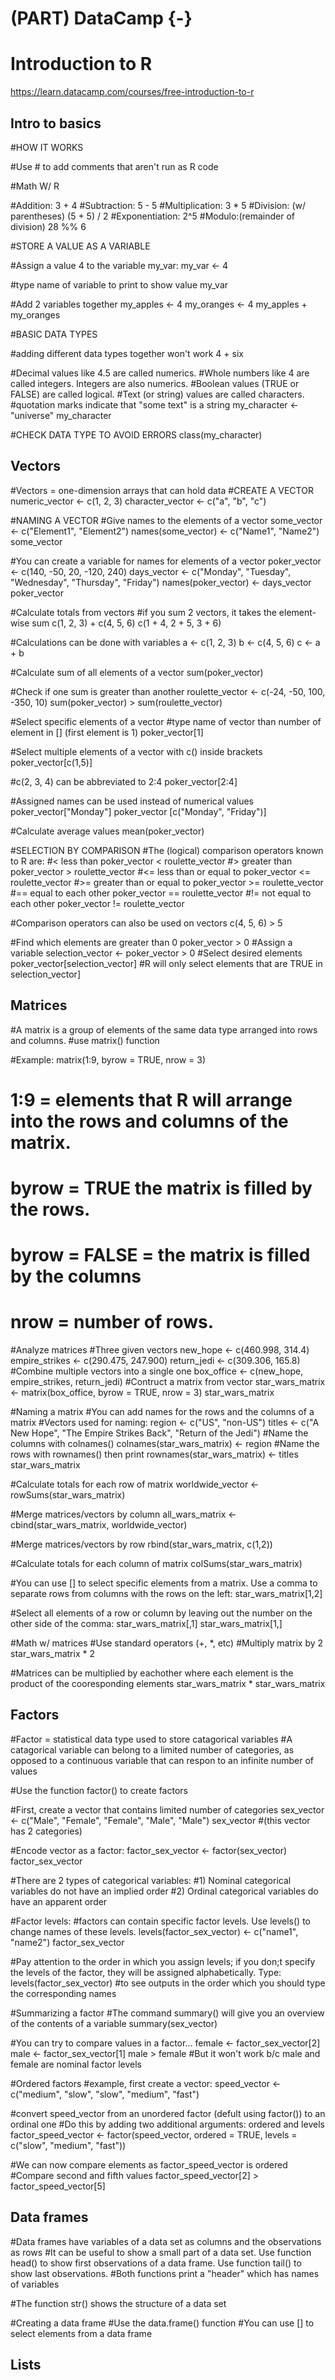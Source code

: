 # (PART) DataCamp {-} 

# Introduction to R

<https://learn.datacamp.com/courses/free-introduction-to-r>

## Intro to basics

#HOW IT WORKS

#Use # to add comments that aren't run as R code

#Math W/ R

#Addition: 
3 + 4
#Subtraction: 
5 - 5 
#Multiplication:
3 * 5
#Division: (w/ parentheses)
(5 + 5) / 2
#Exponentiation: 
2^5
#Modulo:(remainder of division)
28 %% 6

#STORE A VALUE AS A VARIABLE

#Assign a value 4 to the variable my_var:
my_var <- 4

#type name of variable to print to show value 
my_var

#Add 2 variables together 
my_apples <- 4
my_oranges <- 4
my_apples + my_oranges 

#BASIC DATA TYPES

#adding different data types together won't work
4 + six

#Decimal values like 4.5 are called numerics.
#Whole numbers like 4 are called integers. Integers are also numerics.
#Boolean values (TRUE or FALSE) are called logical.
#Text (or string) values are called characters.
#quotation marks indicate that "some text" is a string
my_character <- "universe"
my_character 

#CHECK DATA TYPE TO AVOID ERRORS 
class(my_character)


## Vectors

#Vectors = one-dimension arrays that can hold data
#CREATE A VECTOR 
numeric_vector <- c(1, 2, 3)
character_vector <- c("a", "b", "c")

#NAMING A VECTOR
#Give names to the elements of a vector 
some_vector <- c("Element1", "Element2")
names(some_vector) <- c("Name1", "Name2")
some_vector

#You can create a variable for names for elements of a vector 
poker_vector <- c(140, -50, 20, -120, 240)
days_vector <- c("Monday", "Tuesday", "Wednesday", "Thursday", "Friday")
names(poker_vector) <- days_vector
poker_vector

#Calculate totals from vectors
#if you sum 2 vectors, it takes the element-wise sum
c(1, 2, 3) + c(4, 5, 6)
c(1 + 4, 2 + 5, 3 + 6)

#Calculations can be done with variables
a <- c(1, 2, 3) 
b <- c(4, 5, 6)
c <- a + b

#Calculate sum of all elements of a vector 
sum(poker_vector)

#Check if one sum is greater than another
roulette_vector <- c(-24, -50, 100, -350, 10)
sum(poker_vector) > sum(roulette_vector)

#Select specific elements of a vector 
#type name of vector than number of element in [] (first element is 1)
poker_vector[1]

#Select multiple elements of a vector with c() inside brackets
poker_vector[c(1,5)]

#c(2, 3, 4) can be abbreviated to 2:4
poker_vector[2:4]

#Assigned names can be used instead of numerical values
poker_vector["Monday"]
poker_vector [c("Monday", "Friday")]

#Calculate average values
mean(poker_vector)

#SELECTION BY COMPARISON
#The (logical) comparison operators known to R are:
#< less than 
poker_vector < roulette_vector
#> greater than 
poker_vector > roulette_vector
#<= less than or equal to
poker_vector <= roulette_vector
#>= greater than or equal to
poker_vector >= roulette_vector
#== equal to each other
poker_vector == roulette_vector
#!= not equal to each other
poker_vector != roulette_vector

#Comparison operators can also be used on vectors
c(4, 5, 6) > 5

#Find which elements are greater than 0
poker_vector > 0
#Assign a variable
selection_vector <- poker_vector > 0
#Select desired elements
poker_vector[selection_vector]
#R will only select elements that are TRUE in selection_vector]

## Matrices

#A matrix is a group of elements of the same data type arranged into rows and columns.
#use matrix() function

#Example:
matrix(1:9, byrow = TRUE, nrow = 3)
# 1:9 = elements that R will arrange into the rows and columns of the matrix.
# byrow = TRUE the matrix is filled by the rows.
# byrow = FALSE = the matrix is filled by the columns
# nrow = number of rows.

#Analyze matrices
#Three given vectors
new_hope <- c(460.998, 314.4)
empire_strikes <- c(290.475, 247.900)
return_jedi <- c(309.306, 165.8)
#Combine multiple vectors into a single one
box_office <- c(new_hope, empire_strikes, return_jedi)
#Contruct a matrix from vector 
star_wars_matrix <- matrix(box_office, byrow = TRUE, nrow = 3)
star_wars_matrix

#Naming a matrix 
#You can add names for the rows and the columns of a matrix
#Vectors used for naming:
region <- c("US", "non-US")
titles <- c("A New Hope", "The Empire Strikes Back", "Return of the Jedi")
#Name the columns with colnames()
colnames(star_wars_matrix) <- region
#Name the rows with rownames() then print
rownames(star_wars_matrix) <- titles
star_wars_matrix

#Calculate totals for each row of matrix 
worldwide_vector <- rowSums(star_wars_matrix)

#Merge matrices/vectors by column
all_wars_matrix <- cbind(star_wars_matrix, worldwide_vector)

#Merge matrices/vectors by row
rbind(star_wars_matrix, c(1,2))

#Calculate totals for each column of matrix
colSums(star_wars_matrix)

#You can use [] to select specific elements from a matrix. Use a comma to separate rows from columns with the rows on the left:
star_wars_matrix[1,2]

#Select all elements of a row or column by leaving out the number on the other side of the comma:
star_wars_matrix[,1]
star_wars_matrix[1,]

#Math w/ matrices
#Use standard operators (+, *, etc)
#Multiply matrix by 2
star_wars_matrix * 2

#Matrices can be multiplied by eachother where each element is the product of the cooresponding elements
star_wars_matrix * star_wars_matrix

## Factors
#Factor = statistical data type used to store catagorical variables 
#A catagorical variable can belong to a limited number of categories, as opposed to a continuous variable that can respon to an infinite number of values 

#Use the function factor() to create factors

#First, create a vector that contains limited number of categories 
sex_vector <- c("Male", "Female", "Female", "Male", "Male")
sex_vector
#(this vector has 2 categories)

#Encode vector as a factor:
factor_sex_vector <- factor(sex_vector)
factor_sex_vector

#There are 2 types of categorical variables: 
#1) Nominal categorical variables do not have an implied order
#2) Ordinal categorical variables do have an apparent order

#Factor levels:
#factors can contain specific factor levels. Use levels() to change names of these levels.
levels(factor_sex_vector) <- c("name1", "name2")
factor_sex_vector

#Pay attention to the order in which you assign levels; if you don;t specify the levels of the factor, they will be assigned alphabetically. Type: 
levels(factor_sex_vector)
#to see outputs in the order which you should type the corresponding names

#Summarizing a factor 
#The command summary() will give you an overview of the contents of a variable
summary(sex_vector)

#You can try to compare values in a factor...
female <- factor_sex_vector[2]
male <- factor_sex_vector[1]
male > female
#But it won't work b/c male and female are nominal factor levels

#Ordered factors
#example, first create a vector:
speed_vector <- c("medium", "slow", "slow", "medium", "fast")

#convert speed_vector from an unordered factor (defult using factor()) to an ordinal one
#Do this by adding two additional arguments: ordered and levels
factor_speed_vector <- factor(speed_vector,
ordered = TRUE,
levels = c("slow", "medium", "fast"))

#We can now compare elements as factor_speed_vector is ordered
#Compare second and fifth values
factor_speed_vector[2] > factor_speed_vector[5]

## Data frames
#Data frames have variables of a data set as columns and the observations as rows
#It can be useful to show a small part of a data set. Use function head() to show first observations of a data frame. Use function tail() to show last observations.
#Both functions print a "header" which has names of variables

#The function str() shows the structure of a data set

#Creating a data frame
#Use the data.frame() function
#You can use [] to select elements from a data frame

## Lists